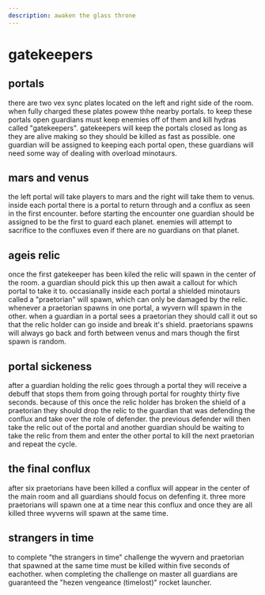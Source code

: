 ```yaml
---
description: awaken the glass throne
---
```


# gatekeepers

## portals

there are two vex sync plates located on the left and right side of the room. when fully charged these plates powew thhe nearby portals. to keep these portals open guardians must keep enemies off of them and kill hydras called "gatekeepers". gatekeepers will keep the portals closed as long as they are alive making so they should be killed as fast as possible. one guardian will be assigned to keeping each portal open, these guardians will need some way of dealing with overload minotaurs.

## mars and venus

the left portal will take players to mars and the right will take them to venus. inside each portal there is a portal to return through and a conflux as seen in the first encounter. before starting the encounter one guardian should be assigned to be the first to guard each planet. enemies will attempt to sacrifice to the confluxes even if there are no guardians on that planet.

## ageis relic

once the first gatekeeper has been kiled the relic will spawn in the center of the room. a guardian should pick this up then await a callout for which portal to take it to. occasianally inside each portal a shielded minotaurs called a "praetorian" will spawn, which can only be damaged by the relic. whenever a praetorian spawns in one portal, a wyvern will spawn in the other. when a guardian in a portal sees a praetorian they should call it out so that the relic holder can go inside and break it's shield. praetorians spawns will always go back and forth between venus and mars though the first spawn is random.

## portal sickeness

after a guardian holding the relic goes through a portal they will receive a debuff that stops them from going through portal for roughty thirty five seconds. because of this once the relic holder has broken the shield of a praetorian they should drop the relic to the guardian that was defending the conflux and take over the role of defender. the previous defender will then take the relic out of the portal and another guardian should be waiting to take the relic from them and enter the other portal to kill the next praetorian and repeat the cycle.

## the final conflux

 after six praetorians have been killed a conflux will appear in the center of the main room and all guardians should focus on defenfing it. three more praetorians will spawn one at a time near this conflux and once they are all killed three wyverns will spawn at the same time.

 ## strangers in time

 to complete "the strangers in time" challenge the wyvern and praetorian that spawned at the same time must be killed within five seconds of eachother. when completing the challenge on master all guardians are guaranteed the "hezen vengeance (timelost)" rocket launcher.